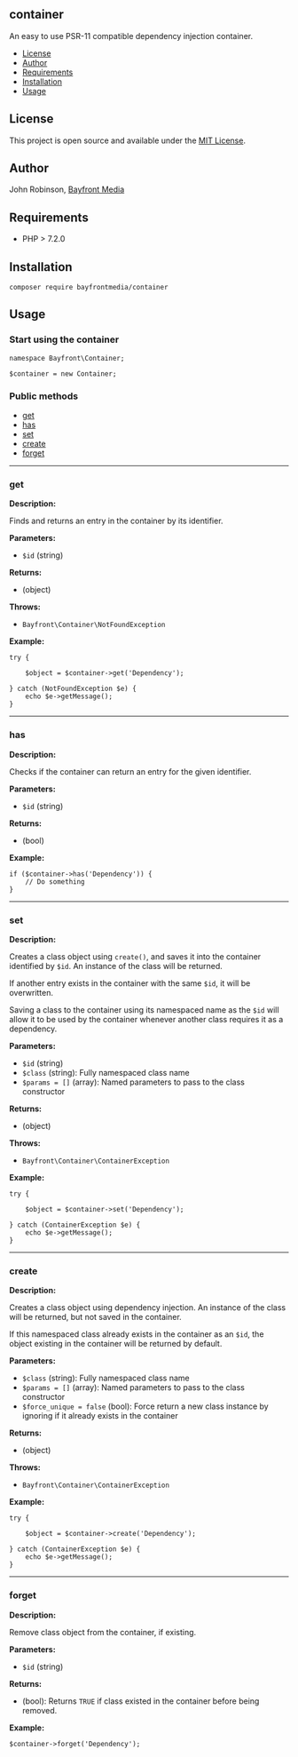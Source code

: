 ## container

An easy to use PSR-11 compatible dependency injection container.

- [License](#license)
- [Author](#author)
- [Requirements](#requirements)
- [Installation](#installation)
- [Usage](#usage)

## License

This project is open source and available under the [MIT License](https://github.com/bayfrontmedia/php-array-helpers/blob/master/LICENSE).

## Author

John Robinson, [Bayfront Media](https://www.bayfrontmedia.com)

## Requirements

* PHP > 7.2.0

## Installation

```
composer require bayfrontmedia/container
```

## Usage

### Start using the container

```
namespace Bayfront\Container;

$container = new Container;
```

### Public methods

- [get](#get)
- [has](#has)
- [set](#set)
- [create](#create)
- [forget](#forget)

<hr />

### get

**Description:**

Finds and returns an entry in the container by its identifier.

**Parameters:**

- `$id` (string)

**Returns:**

- (object)

**Throws:**

- `Bayfront\Container\NotFoundException`

**Example:**

```
try {

    $object = $container->get('Dependency');

} catch (NotFoundException $e) {
    echo $e->getMessage();
}
```

<hr />

### has

**Description:**

Checks if the container can return an entry for the given identifier.

**Parameters:**

- `$id` (string)

**Returns:**

- (bool)

**Example:**

```
if ($container->has('Dependency')) {
    // Do something
}
```

<hr />

### set

**Description:**

Creates a class object using `create()`, and saves it into the container identified by `$id`. An instance of the class will be returned. 

If another entry exists in the container with the same `$id`, it will be overwritten.

Saving a class to the container using its namespaced name as the `$id` will allow it to be used by the container whenever another class requires it as a dependency.

**Parameters:**

- `$id` (string)
- `$class` (string): Fully namespaced class name
- `$params = []` (array): Named parameters to pass to the class constructor

**Returns:**

- (object)

**Throws:**

- `Bayfront\Container\ContainerException`

**Example:**

```
try {

    $object = $container->set('Dependency');

} catch (ContainerException $e) {
    echo $e->getMessage();
}
```

<hr />

### create

**Description:**

Creates a class object using dependency injection. An instance of the class will be returned, but not saved in the container.

If this namespaced class already exists in the container as an `$id`, the object existing in the container will be returned by default.

**Parameters:**

- `$class` (string): Fully namespaced class name
- `$params = []` (array): Named parameters to pass to the class constructor
- `$force_unique = false` (bool): Force return a new class instance by ignoring if it already exists in the container

**Returns:**

- (object)

**Throws:**

- `Bayfront\Container\ContainerException`

**Example:**

```
try {

    $object = $container->create('Dependency');

} catch (ContainerException $e) {
    echo $e->getMessage();
}
```

<hr />

### forget

**Description:**

Remove class object from the container, if existing.

**Parameters:**

- `$id` (string)

**Returns:**

- (bool): Returns `TRUE` if class existed in the container before being removed.

**Example:**

```
$container->forget('Dependency');
```